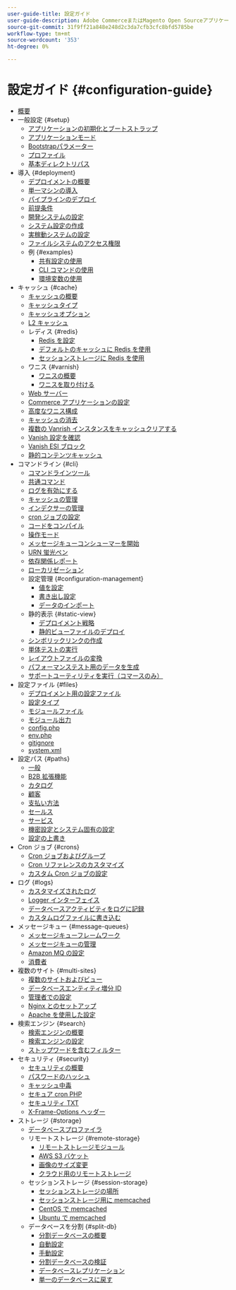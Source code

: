 ```yaml
---
user-guide-title: 設定ガイド
user-guide-description: Adobe CommerceまたはMagento Open Sourceアプリケーションの機能とサービスを設定します。
source-git-commit: 31f9ff21a848e248d2c3da7cfb3cfc8bfd5785be
workflow-type: tm+mt
source-wordcount: '353'
ht-degree: 0%

---
```



# 設定ガイド {#configuration-guide}

+ [概要](overview.md)
+ 一般設定 {#setup}
   + [アプリケーションの初期化とブートストラップ](bootstrap/initialization.md)
   + [アプリケーションモード](bootstrap/application-modes.md)
   + [Bootstrapパラメーター](bootstrap/set-parameters.md)
   + [プロファイル](bootstrap/mage-profiler.md)
   + [基本ディレクトリパス](bootstrap/mage-directory.md)
+ 導入 {#deployment}
   + [デプロイメントの概要](deployment/overview.md)
   + [単一マシンの導入](deployment/single-machine.md)
   + [パイプラインのデプロイ](deployment/technical-details.md)
   + [前提条件](deployment/prerequisites.md)
   + [開発システムの設定](deployment/development-system.md)
   + [システム設定の作成](deployment/build-system.md)
   + [実稼動システムの設定](deployment/production-system.md)
   + [ファイルシステムのアクセス権限](deployment/file-system-permissions.md)
   + 例 {#examples}
      + [共有設定の使用](deployment/example-shared-configuration.md)
      + [CLI コマンドの使用](deployment/example-using-cli.md)
      + [環境変数の使用](deployment/example-environment-variables.md)
+ キャッシュ {#cache}
   + [キャッシュの概要](cache/caching-overview.md)
   + [キャッシュタイプ](cache/cache-types.md)
   + [キャッシュオプション](cache/cache-options.md)
   + [L2 キャッシュ](cache/level-two-cache.md)
   + レディス {#redis}
      + [Redis を設定](cache/config-redis.md)
      + [デフォルトのキャッシュに Redis を使用](cache/redis-pg-cache.md)
      + [セッションストレージに Redis を使用](cache/redis-session.md)
   + ワニス {#varnish}
      + [ワニスの概要](cache/config-varnish.md)
      + [ワニスを取り付ける](cache/config-varnish-install.md)
   + [Web サーバー](cache/config-varnish-server.md)
   + [Commerce アプリケーションの設定](cache/configure-varnish-commerce.md)
   + [高度なワニス構成](cache/config-varnish-advanced.md)
   + [キャッシュの消去](cache/use-varnish-cache.md)
   + [複数の Vanrish インスタンスをキャッシュクリアする](cache/use-multiple-varnish-cache.md)
   + [Vanish 設定を確認](cache/config-varnish-final.md)
   + [Vanish ESI ブロック](cache/use-varnish-esi.md)
   + [静的コンテンツキャッシュ](cache/static-content-signing.md)
+ コマンドライン {#cli}
   + [コマンドラインツール](cli/config-cli.md)
   + [共通コマンド](cli/common-cli-commands.md)
   + [ログを有効にする](cli/enable-logging.md)
   + [キャッシュの管理](cli/manage-cache.md)
   + [インデクサーの管理](cli/manage-indexers.md)
   + [cron ジョブの設定](cli/configure-cron-jobs.md)
   + [コードをコンパイル](cli/code-compiler.md)
   + [操作モード](cli/set-mode.md)
   + [メッセージキューコンシューマーを開始](cli/start-message-queues.md)
   + [URN 蛍光ペン](cli/urn-highlighter.md)
   + [依存関係レポート](cli/dependency-reports.md)
   + [ローカリゼーション](cli/localization.md)
   + 設定管理 {#configuration-management}
      + [値を設定](cli/set-configuration-values.md)
      + [書き出し設定](cli/export-configuration.md)
      + [データのインポート](cli/import-configuration.md)
   + 静的表示 {#static-view}
      + [デプロイメント戦略](cli/static-view-file-strategy.md)
      + [静的ビューファイルのデプロイ](cli/static-view-file-deployment.md)
   + [シンボリックリンクの作成](cli/create-symlinks.md)
   + [単体テストの実行](cli/unit-tests.md)
   + [レイアウトファイルの変換](cli/convert-layout-files.md)
   + [パフォーマンステスト用のデータを生成](cli/generate-data.md)
   + [サポートユーティリティを実行（コマースのみ）](cli/run-support-utilities.md)
+ 設定ファイル {#files}
   + [デプロイメント用の設定ファイル](reference/deployment-files.md)
   + [設定タイプ](reference/config-create-types.md)
   + [モジュールファイル](reference/module-files.md)
   + [モジュール出力](reference/disable-module-output.md)
   + [config.php](reference/config-reference-configphp.md)
   + [env.php](reference/config-reference-envphp.md)
   + [gitignore](reference/config-reference-gitignore.md)
   + [system.xml](reference/config-reference-systemxml.md)
+ 設定パス {#paths}
   + [一般](reference/config-reference-general.md)
   + [B2B 拡張機能](reference/config-reference-b2b.md)
   + [カタログ](reference/config-reference-catalog.md)
   + [顧客](reference/config-reference-customers.md)
   + [支払い方法](reference/config-reference-payment.md)
   + [セールス](reference/config-reference-sales.md)
   + [サービス](reference/config-reference-services.md)
   + [機密設定とシステム固有の設定](reference/config-reference-sens.md)
   + [設定の上書き](reference/override-config-settings.md)
+ Cron ジョブ {#crons}
   + [Cron ジョブおよびグループ](cron/custom-cron.md)
   + [Cron リファレンスのカスタマイズ](cron/custom-cron-reference.md)
   + [カスタム Cron ジョブの設定](cron/custom-cron-tutorial.md)
+ ログ {#logs}
   + [カスタマイズされたログ](logs/custom-logging.md)
   + [Logger インターフェイス](logs/logger-interface.md)
   + [データベースアクティビティをログに記録](logs/database-activity.md)
   + [カスタムログファイルに書き込む](logs/custom-log-files.md)
+ メッセージキュー {#message-queues}
   + [メッセージキューフレームワーク](queues/message-queue-framework.md)
   + [メッセージキューの管理](queues/manage-message-queues.md)
   + [Amazon MQ の設定](queues/aws-mq.md)
   + [消費者](queues/consumers.md)
+ 複数のサイト {#multi-sites}
   + [複数のサイトおよびビュー](multi-sites/ms-overview.md)
   + [データベースエンティティ増分 ID](multi-sites/change-increment-id.md)
   + [管理者での設定](multi-sites/ms-admin.md)
   + [Nginx とのセットアップ](multi-sites/ms-nginx.md)
   + [Apache を使用した設定](multi-sites/ms-apache.md)
+ 検索エンジン {#search}
   + [検索エンジンの概要](search/overview-search.md)
   + [検索エンジンの設定](search/configure-search-engine.md)
   + [ストップワードを含むフィルター](search/search-stopwords.md)
+ セキュリティ {#security}
   + [セキュリティの概要](security/overview.md)
   + [パスワードのハッシュ](security/password-hashing.md)
   + [キャッシュ中毒](security/cache-poisoning.md)
   + [セキュア cron PHP](security/secure-cron-php.md)
   + [セキュリティ TXT](security/security-txt.md)
   + [X-Frame-Options ヘッダー](security/xframe-options.md)
+ ストレージ {#storage}
   + [データベースプロファイラ](storage/db-profiler.md)
   + リモートストレージ {#remote-storage}
      + [リモートストレージモジュール](remote-storage/remote-storage.md)
      + [AWS S3 バケット](remote-storage/remote-storage-aws-s3.md)
      + [画像のサイズ変更](remote-storage/remote-storage-image-resize.md)
      + [クラウド用のリモートストレージ](remote-storage/cloud-support.md)
   + セッションストレージ {#session-storage}
      + [セッションストレージの場所](storage/sessions.md)
      + [セッションストレージ用に memcached](storage/memcached.md)
      + [CentOS で memcached](storage/memcache-centos.md)
      + [Ubuntu で memcached](storage/memcache-ubuntu.md)
   + データベースを分割 {#split-db}
      + [分割データベースの概要](storage/multi-master.md)
      + [自動設定](storage/multi-master-masterdb.md)
      + [手動設定](storage/multi-master-manual.md)
      + [分割データベースの検証](storage/multi-master-verify.md)
      + [データベースレプリケーション](storage/multi-master-replication.md)
      + [単一のデータベースに戻す](storage/revert-split-database.md)

